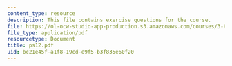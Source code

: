 ```yaml
---
content_type: resource
description: This file contains exercise questions for the course.
file: https://ol-ocw-studio-app-production.s3.amazonaws.com/courses/3-60-symmetry-structure-and-tensor-properties-of-materials-fall-2005/bc21e45fa1f819cde9f5b3f835e60f20_ps12.pdf
file_type: application/pdf
resourcetype: Document
title: ps12.pdf
uid: bc21e45f-a1f8-19cd-e9f5-b3f835e60f20
---
```

